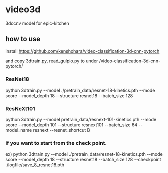 # video3d
3docnv model for epic-kitchen
## how to use
install https://github.com/kenshohara/video-classification-3d-cnn-pytorch

and copy 3dtrain.py, read_gulpio.py to under /video-classification-3d-cnn-pytorch/

### ResNet18
python 3dtrain.py --model ./pretrain_data/resnet-18-kinetics.pth --mode score --model_depth 18 --structure resnet18 --batch_size 128
### ResNeXt101
python 3dtrain.py --model pretrain_data/resnext-101-kinetics.pth --mode score --model_depth 101 --structure resnext101 --batch_size 64 --model_name resnext --resnet_shortcut B

### if you want to start from the check point.
ex)
python 3dtrain.py --model ./pretrain_data/resnet-18-kinetics.pth --mode score --model_depth 18 --structure resnet18 --batch_size 128 --checkpoint ./logfile/save_8_resnet18.pth

